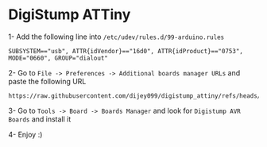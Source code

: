 # DigiStump ATTiny

1- Add the following line into `/etc/udev/rules.d/99-arduino.rules`

```
SUBSYSTEM=="usb", ATTR{idVendor}=="16d0", ATTR{idProduct}=="0753", MODE="0660", GROUP="dialout"
```

2- Go to `File -> Preferences -> Additional boards manager URLs` and paste the following URL
```
https://raw.githubusercontent.com/dijey099/digistump_attiny/refs/heads/master/package_digistump_index.json
```

3- Go to `Tools -> Board -> Boards Manager` and look for `Digistump AVR Boards` and install it

4- Enjoy :)
